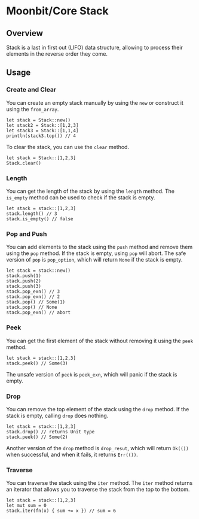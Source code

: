 # Moonbit/Core Stack
## Overview
Stack is a last in first out (LIFO) data structure, allowing to process their elements in the reverse order they come.

## Usage
### Create and Clear
You can create an empty stack manually by using the `new` or construct it using the `from_array`.
```moonbit
let stack = Stack::new()
let stack2 = Stack::[1,2,3]
let stack3 = Stack::[1,1,4]
println(stack3.top()) // 4
```

To clear the stack, you can use the `clear` method.
```moonbit
let stack = Stack::[1,2,3]
Stack.clear()
```

### Length
You can get the length of the stack by using the `length` method. The `is_empty` method can be used to check if the stack is empty.
```moonbit
let stack = stack::[1,2,3]
stack.length() // 3
stack.is_empty() // false
```

### Pop and Push
You can add elements to the stack using the `push` method and remove them using the `pop` method. If the stack is empty, using `pop` will abort. The safe version of `pop` is `pop_option`, which will return `None` if the stack is empty.
```moonbit
let stack = stack::new()
stack.push(1)
stack.push(2)
stack.push(3)
stack.pop_exn() // 3
stack.pop_exn() // 2
stack.pop() // Some(1)
stack.pop() // None
stack.pop_exn() // abort
```

### Peek
You can get the first element of the stack without removing it using the `peek` method.
```moonbit
let stack = stack::[1,2,3]
stack.peek() // Some(3)
```
The unsafe version of `peek` is `peek_exn`, which will panic if the stack is empty.

### Drop
You can remove the top element of the stack using the `drop` method. If the stack is empty, calling `drop` does nothing.
```moonbit
let stack = stack::[1,2,3]
stack.drop() // returns Unit type
stack.peek() // Some(2)
```
Another version of the `drop` method is `drop_resut`, which will return `Ok(())` when successful, and when it fails, it returns `Err(())`.

### Traverse
You can traverse the stack using the `iter` method. The `iter` method returns an iterator that allows you to traverse the stack from the top to the bottom.
```moonbit
let stack = stack::[1,2,3]
let mut sum = 0
stack.iter(fn(x) { sum += x }) // sum = 6
```